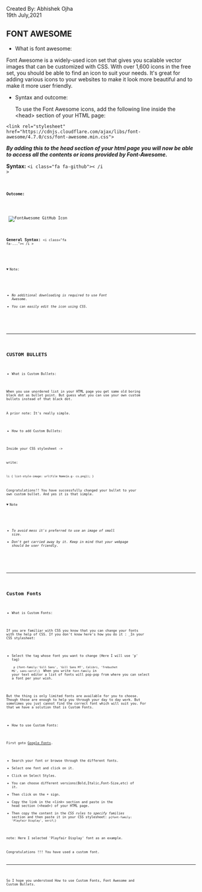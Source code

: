 Created By: Abhishek Ojha
<br>
<date>19th July,2021</date>

## FONT AWESOME

* What is font awesome:

Font Awesome is a widely-used icon set that gives you scalable vector images that can be customized with CSS. With over 1,600 icons in the free set, you should be able to find an icon to suit your needs. It's great for adding various icons to your websites to make it look more beautiful and to make it more user friendly.

* Syntax and outcome:

   To use the Font Awesome icons, add the following line inside the &lt;head&gt; section of your HTML page:

<div>
<code>&lt;link rel="stylesheet" href="https://cdnjs.cloudflare.com/ajax/libs/font-awesome/4.7.0/css/font-awesome.min.css"&gt;</code> <br>

 **_By adding this to the head section of your html page you will now be able to access all the contents or icons provided by Font-Awesome._** <br>
 </div>

 <div>

 **Syntax:** <code>&lt;i class="fa fa-github"&gt;&lt; /i &gt;<code>
 <br><br>

 **Outcome:** 
 
 <br><br>
 ![FontAwesome GitHub Icon](https://upload.wikimedia.org/wikipedia/commons/thumb/9/95/Font_Awesome_5_brands_github.svg/232px-Font_Awesome_5_brands_github.svg.png)
 <br><br>

**General Syntax:** <code>&lt;i class="fa fa-..."&gt;&lt; /i &gt;<code>
 </div>

 <details open>

 <summary>Note:</summary>

 * _No additional downloading is required to use Font Awesome._
 * _You can easily edit the icon using CSS._

 </details>

<hr>

## CUSTOM BULLETS


* What is Custom Bullets:

When you use unordered list in your HTML page you get same old boring black dot as bullet point. But guess what you can use your own custom bullets instead of that black dot. 

A prior note: It's really simple.

* How to add Custom Bullets:

Inside your CSS stylesheet ->

write:

<code>li { 
   list-style-image: url(file Name{e.g- cs.png}); 
   } 
</code>

Congratulations!! You have successfully changed your bullet to your own custom bullet.
And yes it is that simple.

<details open>
<summary>Note</summary>
<div>

* _To avoid mess it's preferred to use an image of small size._
* _Don't get carried away by it. Keep in mind that your webpage should be user friendly._
</div>
</details>

<hr>

## Custom Fonts

* What is Custom Fonts:

If you are familiar with CSS you know that you can change your fonts with the help of CSS.
If you don't know here's how you do it :
_In your CSS stylesheet:
   * Select the tag whose font you want to change (Here I will use 'p' tag)  
<code> p {font-family:'Gill Sans', 'Gill Sans MT', Calibri, 'Trebuchet MS', sans-serif;} </code>
When you write <code>font-family</code> in your text editor a list of fonts will pop-pop from where you can select a font per your wish.

But the thing is only limited fonts are available for you to choose. Though those are enough to help you through your day to day work. But sometimes you just cannot find the correct font which will suit you. For that we have a solution that is Custom Fonts.

* How to use Custom Fonts:

First goto [Google Fonts](https://fonts.google.com/).

   * Search your font or browse through the different fonts.
   * Select one font and click on it.
   * Click on Select Styles.
   * You can choose different versions(Bold,Italic,Font-Size,etc) of it.
   * Then click on the &plus; sign.
   * Copy the link in the &lt;_link_&gt; section and paste in the head section (&lt;head&gt;) of your HTML page.
   * Then copy the content in the _CSS rules to specify families_  section and then paste it in your CSS stylesheet:
   <code>p{font-family: 'Playfair Display', serif;}</code>

   note: Here I selected 'Playfair Display' font as an example.

Congratulations !!! You have used a custom font.


<hr>


So I hope you understood How to use Custom Fonts, Font Awesome and Custom Bullets.






 